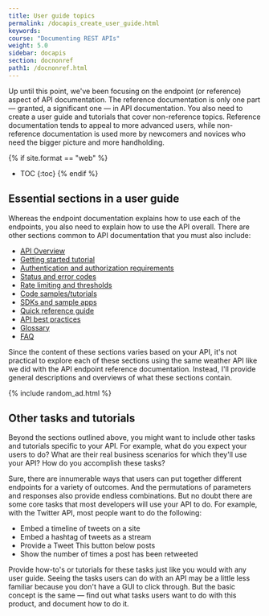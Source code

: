 ```yaml
---
title: User guide topics
permalink: /docapis_create_user_guide.html
keywords:
course: "Documenting REST APIs"
weight: 5.0
sidebar: docapis
section: docnonref
path1: /docnonref.html
---
```


Up until this point, we've been focusing on the endpoint (or reference) aspect of API documentation. The reference documentation is only one part &mdash; granted, a significant one &mdash; in API documentation. You also need to create a user guide and tutorials that cover non-reference topics. Reference documentation tends to appeal to more advanced users, while non-reference documentation is used more by newcomers and novices who need the bigger picture and more handholding.

{% if site.format == "web" %}
* TOC
{:toc}
{% endif %}

## Essential sections in a user guide

Whereas the endpoint documentation explains how to use each of the endpoints, you also need to explain how to use the API overall. There are other sections common to API documentation that you must also include:

* [API Overview](docapis_doc_overview.html)
* [Getting started tutorial](docapis_doc_getting_started_section.html)
* [Authentication and authorization requirements](docapis_more_about_authorization.html)
* [Status and error codes](docapis_doc_status_codes.html)
* [Rate limiting and thresholds](docapis_rate_limiting_and_thresholds.html)
* [Code samples/tutorials](docapis_codesamples_bestpractices.html)
* [SDKs and sample apps](docapis_sdks_and_sample_apps.html)
* [Quick reference guide](docapis_doc_quick_reference.html)
* [API best practices](docapis_best_practices_with_api.html)
* [Glossary](docapis_glossary_section.html)
* [FAQ](docapis_faq.html)

Since the content of these sections varies based on your API, it's not practical to explore each of these sections using the same weather API like we did with the API endpoint reference documentation. Instead, I'll provide general descriptions and overviews of what these sections contain.

{% include random_ad.html %}

## Other tasks and tutorials

Beyond the sections outlined above, you might want to include other tasks and tutorials specific to your API. For example, what do you expect your users to do? What are their real business scenarios for which they'll use your API? How do you accomplish these tasks?

Sure, there are innumerable ways that users can put together different endpoints for a variety of outcomes. And the permutations of parameters and responses also provide endless combinations. But no doubt there are some core tasks that most developers will use your API to do. For example, with the Twitter API, most people want to do the following:

 * Embed a timeline of tweets on a site
 * Embed a hashtag of tweets as a stream
 * Provide a Tweet This button below posts
 * Show the number of times a post has been retweeted

 Provide how-to's or tutorials for these tasks just like you would with any user guide. Seeing the tasks users can do with an API may be a little less familiar because you don't have a GUI to click through. But the basic concept is the same &mdash; find out what tasks users want to do with this product, and document how to do it.
